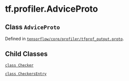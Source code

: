 <div itemscope itemtype="http://developers.google.com/ReferenceObject">
<meta itemprop="name" content="tf.profiler.AdviceProto" />
<meta itemprop="property" content="Checker"/>
<meta itemprop="property" content="CheckersEntry"/>
</div>

# tf.profiler.AdviceProto

## Class `AdviceProto`





Defined in [`tensorflow/core/profiler/tfprof_output.proto`](https://www.tensorflow.org/code/tensorflow/core/profiler/tfprof_output.proto).



## Child Classes
[`class Checker`](../../tf/profiler/AdviceProto/Checker.md)

[`class CheckersEntry`](../../tf/profiler/AdviceProto/CheckersEntry.md)

